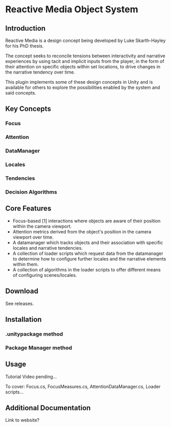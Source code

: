 # Reactive Media Object System

## Introduction

Reactive Media is a design concept being developed by Luke Skarth-Hayley for his PhD thesis.

The concept seeks to reconcile tensions between interactivity and narrative experiences by using tacit and implicit inputs from the player, in the form of their attention on specific objects within set locations, to drive changes in the narrative tendency over time.

This plugin implements some of these design concepts in Unity and is available for others to explore the possibilities enabled by the system and said concepts.

## Key Concepts

### Focus

### Attention

### DataManager

### Locales

### Tendencies

### Decision Algorithms

## Core Features

- Focus-based [1] interactions where objects are aware of their position within the camera viewport.
- Attention metrics derived from the object's position in the camera viewport over time.
- A datamanager which tracks objects and their association with specific locales and narrative tendencies.
- A collection of loader scripts which request data from the datamanager to determine how to configure further locales and the narrative elements within them.
- A collection of algorithms in the loader scripts to offer different means of configuring scenes/locales.

## Download

See releases.

## Installation

### .unitypackage method

### Package Manager method

## Usage

Tutorial Video pending...

To cover: Focus.cs, FocusMeasures.cs, AttentionDataManager.cs, Loader scripts...

## Additional Documentation

Link to website?